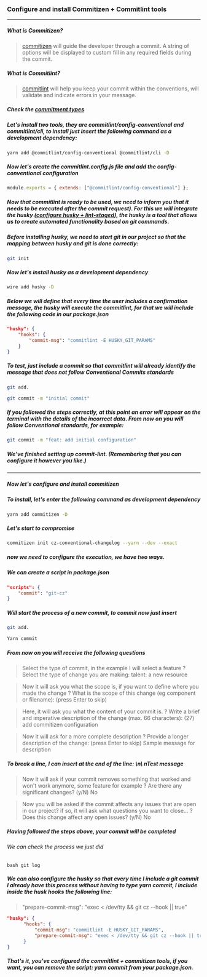 ### Configure and install Commitizen + Commitlint tools

---

##### What is Commitizen?

> [commitizen](http://commitizen.github.io/cz-cli/) will guide the developer through a commit. A string of options will be displayed to custom fill in any required fields during the commit.

##### What is Commitlint?

> [commitlint](https://commitlint.js.org/#/) will help you keep your commit within the conventions, will validate and indicate errors in your message.

##### Check the [commitment types](https://github.com/edsonjuniornarvaes/Til/blob/master/git/semantic-commit-messages/semantic-commit-messages.md)

##### Let's install two tools, they are commitlint/config-conventional and commitlint/cli, to install just insert the following command as a development dependency:

```bash
yarn add @commitlint/config-conventional @commitlint/cli -D
```

##### Now let's create the commitlint.config.js file and add the config-conventional configuration

```js
module.exports = { extends: ["@commitlint/config-conventional"] };
```

##### Now that commitlint is ready to be used, we need to inform you that it needs to be executed after the commit request). For this we will integrate the husky ([configure husky + lint-staged](https://github.com/edsonjuniornarvaes/Til/blob/master/git/hooks/husky-and-lint-staged/husky-and-lint-staged.md)), the husky is a tool that allows us to create automated functionality based on git commands.

##### Before installing husky, we need to start git in our project so that the mapping between husky and git is done correctly:

```bash
git init
```

##### Now let's install husky as a development dependency

```bash
wire add husky -D
```

##### Below we will define that every time the user includes a confirmation message, the husky will execute the commitlint, for that we will include the following code in our package.json

```json
"husky": {
    "hooks": {
        "commit-msg": "commitlint -E HUSKY_GIT_PARAMS"
    }
}
```

##### To test, just include a commit so that commitlint will already identify the message that does not follow Conventional Commits standards

```bash
git add.

git commit -m "initial commit"
```

##### If you followed the steps correctly, at this point an error will appear on the terminal with the details of the incorrect data. From now on you will follow Conventional standards, for example:

```bash
git commit -m "feat: add initial configuration"
```

##### We've finished setting up commit-lint. (Remembering that you can configure it however you like.)

---

##### Now let's configure and install commitizen

##### To install, let's enter the following command as development dependency

```bash
yarn add commitizen -D
```

##### Let's start to compromise

```bash
commitizen init cz-conventional-changelog --yarn --dev --exact
```

##### now we need to configure the execution, we have two ways.

##### We can create a script in package.json

```json
"scripts": {
    "commit": "git-cz"
}
```

##### Will start the process of a new commit, to commit now just insert

```bash
git add.

Yarn commit
```

##### From now on you will receive the following questions

> Select the type of commit, in the example I will select a feature
> ? Select the type of change you are making: talent: a new resource

> Now it will ask you what the scope is, if you want to define where you made the change
> ? What is the scope of this change (eg component or filename): (press Enter to skip)

> Here, it will ask you what the content of your commit is.
> ? Write a brief and imperative description of the change (max. 66 characters):
> (27) add commitizen configuration

> Now it will ask for a more complete description
> ? Provide a longer description of the change: (press Enter to skip)
> Sample message for description

##### To break a line, I can insert at the end of the line: \n\ nTest message

> Now it will ask if your commit removes something that worked and won't work anymore, some feature for example
> ? Are there any significant changes? (y/N) No

> Now you will be asked if the commit affects any issues that are open in our project? if so, it will ask what questions you want to close...
> ? Does this change affect any open issues? (y/N) No

##### Having followed the steps above, your commit will be completed

###### We can check the process we just did

```
bash git log
```

##### We can also configure the husky so that every time I include a git commit I already have this process without having to type yarn commit, I include inside the husk hooks the following line:

> "prepare-commit-msg": "exec < /dev/tty && git cz --hook || true"

```json
"husky": {
      "hooks": {
          "commit-msg": "commitlint -E HUSKY_GIT_PARAMS",
          "prepare-commit-msg": "exec < /dev/tty && git cz --hook || true"
      }
}
```

##### That's it, you've configured the commitlint + commitizen tools, if you want, you can remove the script: yarn commit from your package.json.
